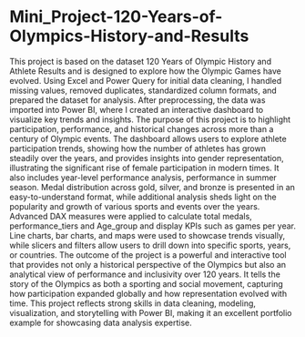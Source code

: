 # Mini_Project-120-Years-of-Olympics-History-and-Results
This project is based on the dataset 120 Years of Olympic History and Athlete Results and is designed to explore how the Olympic Games have evolved. Using Excel and Power Query for initial data cleaning, I handled missing values, removed duplicates, standardized column formats, and prepared the dataset for analysis. After preprocessing, the data was imported into Power BI, where I created an interactive dashboard to visualize key trends and insights. The purpose of this project is to highlight participation, performance, and historical changes across more than a century of Olympic events. The dashboard allows users to explore athlete participation trends, showing how the number of athletes has grown steadily over the years, and provides insights into gender representation, illustrating the significant rise of female participation in modern times. It also includes year-level performance analysis, performance in summer season. Medal distribution across gold, silver, and bronze is presented in an easy-to-understand format, while additional analysis sheds light on the popularity and growth of various sports and events over the years. Advanced DAX measures were applied to calculate total medals, performance_tiers and Age_group and display KPIs such as games per year. Line charts, bar charts, and maps were used to showcase trends visually, while slicers and filters allow users to drill down into specific sports, years, or countries. The outcome of the project is a powerful and interactive tool that provides not only a historical perspective of the Olympics but also an analytical view of performance and inclusivity over 120 years. It tells the story of the Olympics as both a sporting and social movement, capturing how participation expanded globally and how representation evolved with time. This project reflects strong skills in data cleaning, modeling, visualization, and storytelling with Power BI, making it an excellent portfolio example for showcasing data analysis expertise.
